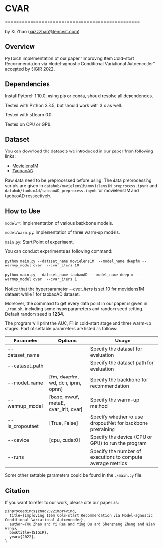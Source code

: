 # CVAR

================================================

by XuZhao (<xuzzzhao@tencent.com>)

Overview
--------

PyTorch implementation of our paper "Improving Item Cold-start Recommendation via Model-agnostic Conditional Variational Autoencoder" accepted by SIGIR 2022.


Dependencies
------------

Install Pytorch 1.10.0, using pip or conda, should resolve all dependencies.

Tested with Python 3.8.5, but should work with 3.x as well.

Tested with sklearn 0.0.

Tested on CPU or GPU.

Dataset
-------

You can download the datasets we introduced in our paper from following links:
* [Movielens1M](http://files.grouplens.org/datasets/movielens/)
* [TaobaoAD](https://tianchi.aliyun.com/dataset/dataDetail?dataId=56)

Raw data need to be preprocessed before using. The data preprocessing scripts are given in `datahub/movielens1M/movielens1M_preprocess.ipynb` and `datahub/taobaoAd/taobaoAD_preprocess.ipynb` for movielens1M and taobaoAD respectively.

How to Use
----------
`model/*`: Implementation of various backbone models.

`model/warm.py`: Implementation of three warm-up models. 

`main.py`: Start Point of experiment.

You can conduct experiments as following command:
<br>
<br>
`python main.py --dataset_name movielens1M  --model_name deepfm --warmup_model cvar  --cvar_iters 10`
<br>
<br>
`python main.py --dataset_name taobaoAD  --model_name deepfm  --warmup_model cvar  --cvar_iters 1`
<br>
<br>
Notice that the hyperparameter *--cvar_iters* is set 10 for movielens1M dataset while 1 for taobaoAD dataset. 

Moreover, the command to get every data point in our paper is given in  `./run.sh`, including some hyperparameters and random seed setting. Default random seed is **1234**. 

The program will print the AUC, F1 in cold-start stage and three warm-up stages. Part of settable parameters are listed as follows:

Parameter | Options | Usage
--------- | ------- | -----
--dataset_name |  | Specify the dataset for evaluation
--dataset_path | | Specify the dataset path for evaluation
--model_name | [fm, deepfm, wd, dcn, ipnn, opnn] | Specify the backbone for recommendation 
--warmup_model |[base, mwuf, metaE, cvar_init, cvar] | Specify the warm-up method
--is_dropoutnet | [True, False] | Specify whether to use dropoutNet for backbone pretraining
--device | [cpu, cuda:0] | Specify the device (CPU or GPU) to run the program
--runs | | Specify the number of executions to compute average metrics

Some other settable parameters could be found in the `./main.py` file.


Citation
--------


If you want to refer to our work, please cite our paper as:
```
@inproceedings{zhao2022improving,
  title={Improving Item Cold-start Recommendation via Model-agnostic Conditional Variational Autoencoder},
  author={Xu Zhao and Yi Ren and Ying Du and Shenzheng Zhang and Nian Wang},
  booktitle={SIGIR},
  year={2022},
}
```
